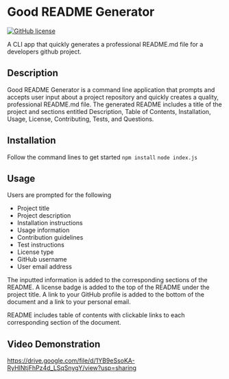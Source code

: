 
# Good README Generator

[![GitHub license](https://img.shields.io/github/license/Conanas/good-readme-generator)](https://github.com/Conanas/good-readme-generator/blob/main/LICENSE)

A CLI app that quickly generates a professional README.md file for a developers github project.

## Description 

Good README Generator is a command line application that prompts and accepts user input about a project repository and quickly creates a quality, professional README.md file. The generated README includes a title of the project and sections entitled Description, Table of Contents, Installation, Usage, License, Contributing, Tests, and Questions. 

## Installation

Follow the command lines to get started
    `npm install`
    `node index.js`

## Usage

Users are prompted for the following
- Project title
- Project description
- Installation instructions
- Usage information
- Contribution guidelines
- Test instructions
- License type
- GitHub username
- User email address

The inputted information is added to the corresponding sections of the README. A license badge is added to the top of the README under the project title. A link to your GitHub profile is added to the bottom of the document and a link to your personal email.

README includes table of contents with clickable links to each corresponding section of the document.

## Video Demonstration

https://drive.google.com/file/d/1YB9eSsoKA-RyHINtjFhPz4d_LSqSnygY/view?usp=sharing
